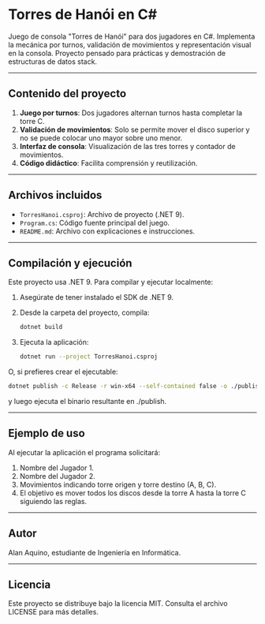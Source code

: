 # Torres de Hanói en C#

Juego de consola "Torres de Hanói" para dos jugadores en C#. Implementa la mecánica por turnos, validación de movimientos y representación visual en la consola. Proyecto pensado para prácticas y demostración de estructuras de datos stack.

---

## Contenido del proyecto

1. **Juego por turnos**: Dos jugadores alternan turnos hasta completar la torre C.  
2. **Validación de movimientos**: Solo se permite mover el disco superior y no se puede colocar uno mayor sobre uno menor.  
3. **Interfaz de consola**: Visualización de las tres torres y contador de movimientos.  
4. **Código didáctico**: Facilita comprensión y reutilización.

---

## Archivos incluidos

- `TorresHanoi.csproj`: Archivo de proyecto (.NET 9).  
- `Program.cs`: Código fuente principal del juego.  
- `README.md`: Archivo con explicaciones e instrucciones.

---

## Compilación y ejecución

Este proyecto usa .NET 9. Para compilar y ejecutar localmente:

1. Asegúrate de tener instalado el SDK de .NET 9.  
2. Desde la carpeta del proyecto, compila:

   ```bash
   dotnet build
   ```

3. Ejecuta la aplicación:

   ```bash
   dotnet run --project TorresHanoi.csproj
   ```

O, si prefieres crear el ejecutable:

   ```bash
   dotnet publish -c Release -r win-x64 --self-contained false -o ./publish
   ```

y luego ejecuta el binario resultante en ./publish.


---

## Ejemplo de uso

Al ejecutar la aplicación el programa solicitará:

1. Nombre del Jugador 1.
2. Nombre del Jugador 2.
3. Movimientos indicando torre origen y torre destino (A, B, C).
4. El objetivo es mover todos los discos desde la torre A hasta la torre C siguiendo las reglas.

---

## Autor

Alan Aquino, estudiante de Ingeniería en Informática.

---

## Licencia

Este proyecto se distribuye bajo la licencia MIT. Consulta el archivo LICENSE para más detalles.

